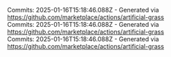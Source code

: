Commits: 2025-01-16T15:18:46.088Z - Generated via https://github.com/marketplace/actions/artificial-grass
<br>
Commits: 2025-01-16T15:18:46.088Z - Generated via https://github.com/marketplace/actions/artificial-grass
<br>
Commits: 2025-01-16T15:18:46.088Z - Generated via https://github.com/marketplace/actions/artificial-grass
<br>
